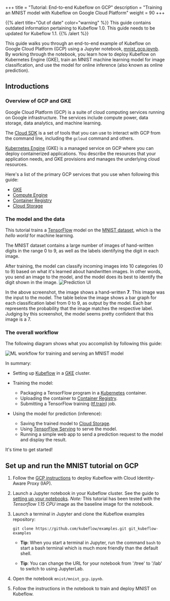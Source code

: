 +++
title = "Tutorial: End-to-end Kubeflow on GCP"
description = "Training an MNIST model with Kubeflow on Google Cloud Platform"
weight = 90
+++

{{% alert title="Out of date" color="warning" %}}
This guide contains outdated information pertaining to Kubeflow 1.0. This guide
needs to be updated for Kubeflow 1.1.
{{% /alert %}}


This guide walks you through an end-to-end example of Kubeflow on Google
Cloud Platform (GCP) using a Jupyter notebook, 
[mnist_gcp.ipynb](https://github.com/kubeflow/examples/blob/master/mnist/mnist_gcp.ipynb). 
By working through the notebook, you learn
how to deploy Kubeflow on Kubernetes Engine (GKE), train an MNIST machine
learning model for image classification, and use the model for online inference
(also known as online prediction).

## Introductions

### Overview of GCP and GKE

Google Cloud Platform (GCP) is a suite of cloud computing services running
on Google infrastructure. The services include compute power, data storage,
data analytics, and machine learning.

The [Cloud SDK][cloud-sdk] is a set of tools that you can use to interact with
GCP from the command line, including the `gcloud` command and others.

[Kubernetes Engine][kubernetes-engine] (GKE) is a managed service on GCP where
you can deploy containerized applications. You describe the resources that your
application needs, and GKE provisions and manages the underlying
cloud resources.

Here's a list of the primary GCP services that you use when following this
guide:

  * [GKE][kubernetes-engine]
  * [Compute Engine][compute-engine]
  * [Container Registry][container-registry]
  * [Cloud Storage][cloud-storage]

### The model and the data

This tutorial trains a [TensorFlow][tensorflow] model on the
[MNIST dataset][mnist-data], which is the *hello world* for machine learning.

The MNIST dataset contains a large number of images of hand-written digits in
the range 0 to 9, as well as the labels identifying the digit in each image.

After training, the model can classify incoming images into 10 categories
(0 to 9) based on what it's learned about handwritten images. In other words,
you send an image to the model, and the model does its best to identify the
digit shown in the image.
<img src="/docs/images/gcp-e2e-ui-prediction.png"
    alt="Prediction UI"
    class="mt-3 mb-3 p-3 border border-info rounded">

In the above screenshot, the image shows a hand-written **7**. This image was
the input to the model. The table below the image shows a bar graph for each
classification label from 0 to 9, as output by the model. Each bar
represents the probability that the image matches the respective label.
Judging by this screenshot, the model seems pretty confident that this image
is a 7.

### The overall workflow

The following diagram shows what you accomplish by following this guide:

<img src="/docs/images/kubeflow-gcp-e2e-tutorial.svg" 
  alt="ML workflow for training and serving an MNIST model"
  class="mt-3 mb-3 border border-info rounded">


In summary:

* Setting up [Kubeflow][kubeflow] in a [GKE][kubernetes-engine]
  cluster.

* Training the model:

  * Packaging a TensorFlow program in a [Kubernetes][kubernetes] container.
  * Uploading the container to [Container Registry][container-registry].
  * Submitting a TensorFlow training ([tf.train][tf-train]) job.

* Using the model for prediction (inference):

  * Saving the trained model to [Cloud Storage][cloud-storage].
  * Using [TensorFlow Serving][tf-serving] to serve the model.
  * Running a simple web app to send a prediction request to the model and
    display the result.

It's time to get started!

## Set up and run the MNIST tutorial on GCP

1. Follow the [GCP instructions](/docs/gke/deploy/) to deploy Kubeflow with 
  Cloud Identity-Aware Proxy (IAP).

1. Launch a Jupyter notebook in your Kubeflow cluster. See the guide to
  [setting up your 
  notebooks](/docs/notebooks/setup/#create-a-jupyter-notebook-server-and-add-a-notebook).
  *Note:* This tutorial has been tested with the *Tensorflow 1.15 CPU* image
  as the baseline image for the notebook.

1. Launch a terminal in Jupyter and clone the Kubeflow examples repository:

   ```
   git clone https://github.com/kubeflow/examples.git git_kubeflow-examples
   ```

   * **Tip**: When you start a terminal in Jupyter, run the command `bash` to start
      a bash terminal which is much more friendly than the default shell.

   * **Tip**: You can change the URL for your notebook from '/tree' to '/lab' to switch to using JupyterLab.

1. Open the notebook `mnist/mnist_gcp.ipynb`.

1. Follow the instructions in the notebook to train and deploy MNIST on Kubeflow.


[mnist-data]: http://yann.lecun.com/exdb/mnist/index.html

[tensorflow]: https://www.tensorflow.org/
[tf-train]: https://www.tensorflow.org/api_guides/python/train
[tf-serving]: https://www.tensorflow.org/serving/

[kubernetes]: https://kubernetes.io/
[kubernetes-engine]: https://cloud.google.com/kubernetes-engine/
[container-registry]: https://cloud.google.com/container-registry/
[cloud-storage]: https://cloud.google.com/storage/
[compute-engine]: https://cloud.google.com/compute/
[cloud-sdk]: https://cloud.google.com/sdk/docs/
[kubeflow]: https://www.kubeflow.org/
